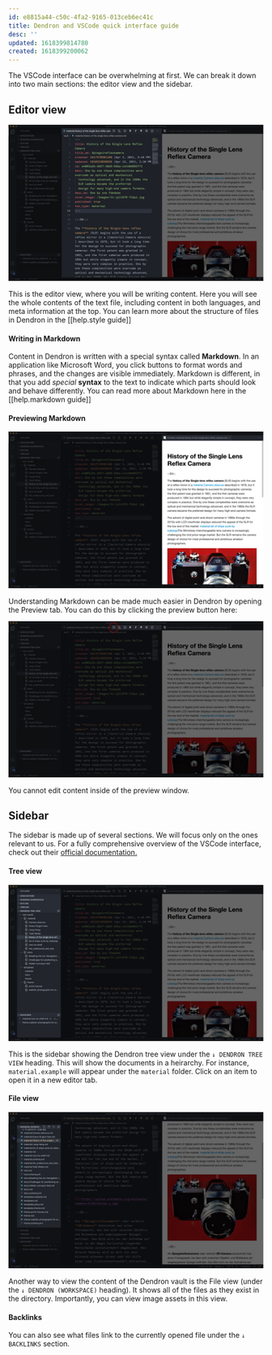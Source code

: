 ```yaml
---
id: e8815a44-c50c-4fa2-9165-013ceb6ec41c
title: Dendron and VSCode quick interface guide
desc: ''
updated: 1618399814780
created: 1618399200062
---
```


The VSCode interface can be overwhelming at first. We can break it down into two main sections: the editor view and the sidebar.

## Editor view
![Editor view](images/help/interface/editor.jpg)

This is the editor view, where you will be writing content. Here you will see the whole contents of the text file, including content in both languages, and meta information at the top. You can learn more about the structure of files in Dendron in the [[help.style guide]]

#### Writing in Markdown

Content in Dendron is written with a special syntax called **Markdown**. In an application like Microsoft Word, you click buttons to format words and phrases, and the changes are visible immediately. Markdown is different, in that you add _special_ **syntax** to the text to indicate which parts should look and behave differently. You can read more about Markdown here in the [[help.markdown guide]]

#### Previewing Markdown
![Preview](images/help/interface/preview.jpg)

Understanding Markdown can be made much easier in Dendron by opening the Preview tab. You can do this by clicking the preview button here:

![Preview button](images/help/interface/preview-button.jpg)

You cannot edit content inside of the preview window.


## Sidebar

The sidebar is made up of several sections. We will focus only on the ones relevant to us. For a fully comprehensive overview of the VSCode interface, check out their [official documentation.](https://code.visualstudio.com/docs/getstarted/userinterface)

#### Tree view
![tree view](images/help/interface/tree-view-and-backlinks.jpg)

This is the sidebar showing the Dendron tree view under the `↓ DENDRON TREE VIEW` heading. This will show the documents in a heirarchy. For instance, `material.example` will appear under the `material` folder. Click on an item to open it in a new editor tab.

#### File view
![file view](images/help/interface/file-view.jpg)

Another way to view the content of the Dendron vault is the File view (under the `↓ DENDRON (WORKSPACE)` heading). It shows all of the files as they exist in the directory. Importantly, you can view image assets in this view.

#### Backlinks
You can also see what files link to the currently opened file under the `↓ BACKLINKS` section.